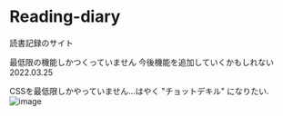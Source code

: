 # Reading-diary

読書記録のサイト

最低限の機能しかつくっていません
今後機能を追加していくかもしれない
2022.03.25

CSSを最低限しかやっていません...はやく "チョットデキル" になりたい.
![image](https://user-images.githubusercontent.com/63466820/159975926-8630a90b-b46f-44bb-aedd-412b3006ca10.png)
